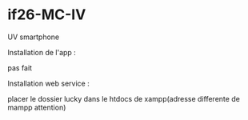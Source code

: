 if26-MC-IV
==========

UV smartphone


Installation de l'app : 

pas fait


Installation web service :

placer le dossier lucky dans  le htdocs de xampp(adresse differente de mampp attention)

